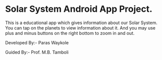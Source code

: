 # Solar System Android App Project.

This is a educational app which gives information about our Solar System.
You can tap on the planets to view information about it. And you may use
plus and minus buttons on the right bottom to zoom in and out.

Developed By:-
Paras Waykole

Guided By:-
Prof. M.B. Tamboli

